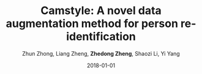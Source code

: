 ---
title: "Camstyle: A novel data augmentation method for person re-identification"
collection: publications
permalink: /publication/2018-01-01-Camstyle-A-novel-data-augmentation-method-for-person-re-identification
date: 2018-01-01
venue: 'IEEE Transactions on Image Processing'
author: 'Zhun Zhong,  Liang Zheng,  <strong>Zhedong Zheng</strong>,  Shaozi Li,  Yi Yang'
citation: ' Zhun Zhong,  Liang Zheng,  Zhedong Zheng,  Shaozi Li,  Yi Yang, &quot;Camstyle: A novel data augmentation method for person re-identification.&quot; IEEE Transactions on Image Processing, 2018.'
pub_year: '2018'
---